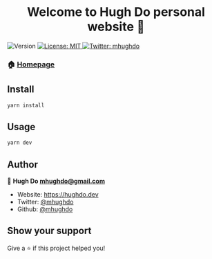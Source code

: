 <h1 align="center">Welcome to Hugh Do personal website 👋</h1>
<p>
  <img alt="Version" src="https://img.shields.io/badge/version-1.0.0-blue.svg?cacheSeconds=2592000" />
  <a href="#" target="_blank">
    <img alt="License: MIT" src="https://img.shields.io/badge/License-MIT-yellow.svg" />
  </a>
  <a href="https://twitter.com/mhughdo" target="_blank">
    <img alt="Twitter: mhughdo" src="https://img.shields.io/twitter/follow/mhughdo.svg?style=social" />
  </a>
</p>

### 🏠 [Homepage](https://hughdo.dev)

## Install

```sh
yarn install
```

## Usage

```sh
yarn dev
```

## Author

👤 **Hugh Do <mhughdo@gmail.com>**

* Website: https://hughdo.dev
* Twitter: [@mhughdo](https://twitter.com/mhughdo)
* Github: [@mhughdo](https://github.com/mhughdo)

## Show your support

Give a ⭐️ if this project helped you!
